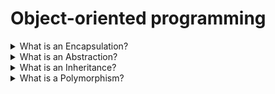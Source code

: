 # Object-oriented programming

<details>
  <summary>What is an Encapsulation?</summary>

Is hiding information inside a particular namespace (container) to limit direct communication with it. We can have one object/class consisting of different variables and functions. Encapsulation prevents or restricts (e.g., read but not write) interaction with some of them.

</details>

<details>
  <summary>What is an Abstraction?</summary>

The process of generalization (also modeling). We replace a particular thing by its more general model. Allow us not to be coupled with implementation details, to use any implementation, satisfying specific interface.

An abstract class is a class with at least one abstract method. Abstract class's non-abstract methods can have implementations, but a class itself can't.

An interface is an abstract class, which methods are only abstract.

</details>

<details>
  <summary>What is an Inheritance?</summary>

Is an ability of a class/object to take some properties from another class/object. In both classical OOP, and JS we can inherit a whole method. As for fields: in classical OOP, we can only inherit its name and type - in JS, we can inherit a field value in addition.

Types:

- single (superclass -> subclass)
- multilevel (superclass -> subclass -> subsubclass)
- hierarchical (superclass -> (subclass1 subclass2))
- multiple ((superclass1 superclass2) -> subclass)
- hybrid (mix of above)

</details>

<details>
  <summary>What is a Polymorphism?</summary>

Is an ability to have different forms for the same object's property. Applicable to the OOP, it's a possibility to call a method with a specific name and get different results depending on the call's details.

We can determine:

1. static (compile-time) polymorphism / overloading:

- one method of one class has several implementations depending on its params;

2. dynamic (run time) polymorphism / overriding

- several methods in the relations subclass-superclass can have different implementations with exactly the same name and params, so subclass's method overrides superclass's method.
- in JS, classes are all runtime, so there is no static polymorphism. But we can have it for TS as well with interfaces.

</details>
